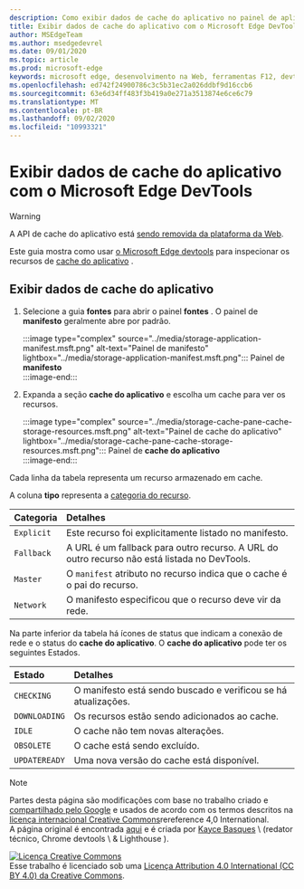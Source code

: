 ```yaml
---
description: Como exibir dados de cache do aplicativo no painel de aplicativos do Microsoft Edge DevTools.
title: Exibir dados de cache do aplicativo com o Microsoft Edge DevTools
author: MSEdgeTeam
ms.author: msedgedevrel
ms.date: 09/01/2020
ms.topic: article
ms.prod: microsoft-edge
keywords: microsoft edge, desenvolvimento na Web, ferramentas F12, devtools
ms.openlocfilehash: ed742f24900786c3c5b31ec2a026ddbf9d16ccb6
ms.sourcegitcommit: 63e6d34ff483f3b419a0e271a3513874e6ce6c79
ms.translationtype: MT
ms.contentlocale: pt-BR
ms.lasthandoff: 09/02/2020
ms.locfileid: "10993321"
---
```

<!-- Copyright Kayce Basques 

   Licensed under the Apache License, Version 2.0 (the "License");
   you may not use this file except in compliance with the License.
   You may obtain a copy of the License at

       https://www.apache.org/licenses/LICENSE-2.0

   Unless required by applicable law or agreed to in writing, software
   distributed under the License is distributed on an "AS IS" BASIS,
   WITHOUT WARRANTIES OR CONDITIONS OF ANY KIND, either express or implied.
   See the License for the specific language governing permissions and
   limitations under the License.  -->  

# Exibir dados de cache do aplicativo com o Microsoft Edge DevTools  

> [!WARNING]
> A API de cache do aplicativo está [sendo removida da plataforma da Web][HTMLStandardOfflineWebApplications].  

Este guia mostra como usar [o Microsoft Edge devtools][MicrosoftEdgeDevTools] para inspecionar os recursos de [cache do aplicativo][MDNWebAPIsWindowApplicationCache] .  

## Exibir dados de cache do aplicativo  

1.  Selecione a guia **fontes** para abrir o painel **fontes** .  O painel de **manifesto** geralmente abre por padrão.  
    
    :::image type="complex" source="../media/storage-application-manifest.msft.png" alt-text="Painel de manifesto" lightbox="../media/storage-application-manifest.msft.png":::
       Painel de **manifesto**  
    :::image-end:::  

1.  Expanda a seção **cache do aplicativo** e escolha um cache para ver os recursos.  
    
    :::image type="complex" source="../media/storage-cache-pane-cache-storage-resources.msft.png" alt-text="Painel de cache do aplicativo" lightbox="../media/storage-cache-pane-cache-storage-resources.msft.png":::
       Painel de **cache do aplicativo**  
    :::image-end:::  

Cada linha da tabela representa um recurso armazenado em cache.  

A coluna **tipo** representa a [categoria do recurso][MDNHTMLResourcesInAnApplicationCache].  

| Categoria | Detalhes |  
|:--- |:--- |  
| `Explicit` | Este recurso foi explicitamente listado no manifesto. |  
| `Fallback` | A URL é um fallback para outro recurso.  A URL do outro recurso não está listada no DevTools. |  
| `Master` | O `manifest` atributo no recurso indica que o cache é o pai do recurso. |  
| `Network` | O manifesto especificou que o recurso deve vir da rede. |  

<!--todo:  replace "Master" phrasing if possible.  -->  

Na parte inferior da tabela há ícones de status que indicam a conexão de rede e o status do **cache do aplicativo**.  O **cache do aplicativo** pode ter os seguintes Estados.  

| Estado | Detalhes |  
|:--- |:--- |  
| `CHECKING` | O manifesto está sendo buscado e verificou se há atualizações. |  
| `DOWNLOADING` | Os recursos estão sendo adicionados ao cache. |  
| `IDLE` | O cache não tem novas alterações. |  
| `OBSOLETE` | O cache está sendo excluído. |  
| `UPDATEREADY` |  Uma nova versão do cache está disponível. |  

<!-- links -->  

[MicrosoftEdgeDevTools]: ../../devtools-guide-chromium.md "Ferramentas de desenvolvedor do Microsoft Edge (Chromium) | Documentos da Microsoft"  

[HTMLStandardOfflineWebApplications]: https://html.spec.whatwg.org/multipage/offline.html#offline "Aplicativos Web offline-padrão HTML"  

[MDNHTMLResourcesInAnApplicationCache]: https://developer.mozilla.org/docs/Web/HTML/Using_the_application_cache#Resources_in_an_application_cache "Recursos em um cache de aplicativos | MDN"  
[MDNWebAPIsWindowApplicationCache]: https://developer.mozilla.org/docs/Web/API/Window/applicationCache "Window. applicationCache-APIs da Web | MDN"  

> [!NOTE]
> Partes desta página são modificações com base no trabalho criado e [compartilhado pelo Google][GoogleSitePolicies] e usados de acordo com os termos descritos na [licença internacional Creative Commons][CCA4IL]rereference 4,0 International.  
> A página original é encontrada [aqui](https://developers.google.com/web/tools/chrome-devtools/storage/applicationcache) e é criada por [Kayce Basques][KayceBasques] \ (redator técnico, Chrome devtools \ & Lighthouse \).  

[![Licença Creative Commons][CCby4Image]][CCA4IL]  
Esse trabalho é licenciado sob uma [Licença Attribution 4.0 International (CC BY 4.0) da Creative Commons][CCA4IL].  

[CCA4IL]: https://creativecommons.org/licenses/by/4.0  
[CCby4Image]: https://i.creativecommons.org/l/by/4.0/88x31.png  
[GoogleSitePolicies]: https://developers.google.com/terms/site-policies  
[KayceBasques]: https://developers.google.com/web/resources/contributors/kaycebasques  
